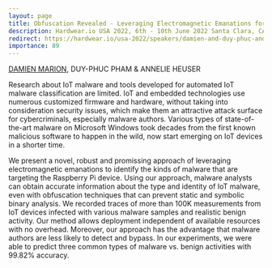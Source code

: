 ```yaml
---
layout: page
title: Obfuscation Revealed - Leveraging Electromagnetic Emanations for IoT Malware Classification
description: Hardwear.io USA 2022, 6th - 10th June 2022 Santa Clara, CA
redirect: https://hardwear.io/usa-2022/speakers/damien-and-duy-phuc-and-annelie.php
importance: 89
---
```


<ins>DAMIEN MARION</ins>, DUY-PHUC PHAM & ANNELIE HEUSER

Research about IoT malware and tools developed for automated IoT malware classification are limited. IoT and embedded technologies use numerous customized firmware and hardware, without taking into consideration security issues, which make them an attractive attack surface for cybercriminals, especially malware authors. Various types of state-of-the-art malware on Microsoft Windows took decades from the first known malicious software to happen in the wild, now start emerging on IoT devices in a shorter time.

We present a novel, robust and promissing approach of leveraging electromagnetic emanations to identify the kinds of malware that are targeting the Raspberry Pi device. Using our approach, malware analysts can obtain accurate information about the type and identity of IoT malware, even with obfuscation techniques that can prevent static and symbolic binary analysis. We recorded traces of more than 100K measurements from IoT devices infected with various malware samples and realistic benign activity. Our method allows deployment independent of available resources with no overhead. Moreover, our approach has the advantage that malware authors are less likely to detect and bypass. In our experiments, we were able to predict three common types of malware vs. benign activities with 99.82% accuracy.